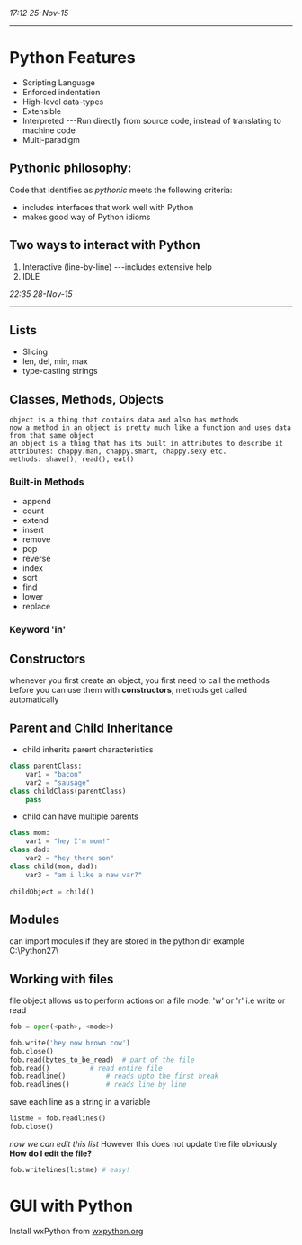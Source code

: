 *17:12 25-Nov-15*
___
# Python Features
* Scripting Language
* Enforced indentation
* High-level data-types
* Extensible
* Interpreted
---Run directly from source code, instead of translating to machine code
* Multi-paradigm

## Pythonic philosophy:
Code that identifies as *pythonic* meets the following criteria:
* includes interfaces that work well with Python
* makes good way of Python idioms

## Two ways to interact with Python
1. Interactive (line-by-line)
---includes extensive help
2. IDLE


*22:35 28-Nov-15*
___
## Lists
* Slicing
* len, del, min, max
* type-casting strings

## Classes, Methods, Objects
```
object is a thing that contains data and also has methods
now a method in an object is pretty much like a function and uses data from that same object
an object is a thing that has its built in attributes to describe it
attributes: chappy.man, chappy.smart, chappy.sexy etc.
methods: shave(), read(), eat()
```
### Built-in Methods
* append
* count
* extend
* insert
* remove
* pop
* reverse
* index
* sort
* find
* lower
* replace

### Keyword 'in'

## Constructors
whenever you first create an object, you first need to call the methods before you can use them
with **constructors**, methods get called automatically

## Parent and Child Inheritance
* child inherits parent characteristics
```python
class parentClass:
	var1 = "bacon"
	var2 = "sausage"
class childClass(parentClass)
	pass
```
* child can have multiple parents
```python
class mom:
    var1 = "hey I'm mom!"
class dad:
    var2 = "hey there son"
class child(mom, dad):
    var3 = "am i like a new var?"
    
childObject = child()
```

## Modules
can import modules if they are stored in the python dir
example C:\Python27\

## Working with files
	
file object allows us to perform actions on a file
mode: 'w' or 'r' i.e write or read
```python
fob = open(<path>, <mode>)
```
```python
fob.write('hey now brown cow')
fob.close()
fob.read(bytes_to_be_read) 	# part of the file
fob.read()			# read entire file
fob.readline()			# reads upto the first break
fob.readlines()			# reads line by line
```

save each line as a string in a variable
```python
listme = fob.readlines()
fob.close()
```
*now we can edit this list* However this does not update the file obviously
**How do I edit the file?**
```python
fob.writelines(listme) # easy!
```

# GUI with Python
Install wxPython from [wxpython.org](http://www.wxpython.org/download.php)





